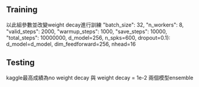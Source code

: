 ## Training
以此組參數並改變weight decay進行訓練
	"batch_size": 32,
	"n_workers": 8,
	"valid_steps": 2000,
	"warmup_steps": 1000,
	"save_steps": 10000,
	"total_steps": 10000000,
	d_model=256, n_spks=600, dropout=0.1):
	d_model=d_model, dim_feedforward=256, nhead=16

## Testing
kaggle最高成績為no weight decay 與 weight decay = 1e-2 兩個模型ensemble